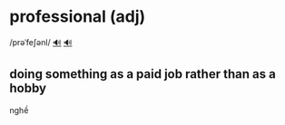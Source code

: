 # professional (adj)

/prəˈfeʃənl/ [🔊](https://www.oxfordlearnersdictionaries.com/media/english/uk_pron/p/pro/profe/professional__gb_3.mp3) [🔊](https://www.oxfordlearnersdictionaries.com/media/english/us_pron/p/pro/profe/professional__us_4.mp3)

## doing something as a paid job rather than as a hobby 

nghề